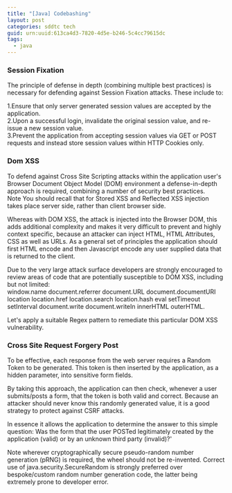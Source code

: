 ```yaml
---
title: "[Java] Codebashing"
layout: post
categories: sddtc tech
guid: urn:uuid:613ca4d3-7820-4d5e-b246-5c4cc79615dc
tags:
  - java
---
```


### Session Fixation

The principle of defense in depth (combining multiple best practices) is necessary for defending against Session Fixation attacks. These include to:   

1.Ensure that only server generated session values are accepted by the application.  
2.Upon a successful login, invalidate the original session value, and re-issue a new session value.  
3.Prevent the application from accepting session values via GET or POST requests and instead store session values within HTTP Cookies only.  

### Dom XSS

To defend against Cross Site Scripting attacks within the application user's Browser Document Object Model (DOM) environment a defense-in-depth approach is required, combining a number of security best practices.  
Note You should recall that for Stored XSS and Reflected XSS injection takes place server side, rather than client browser side.   

Whereas with DOM XSS, the attack is injected into the Browser DOM, this adds additional complexity and makes it very difficult to prevent and highly context specific, because an attacker can inject HTML, HTML Attributes, CSS as well as URLs. As a general set of principles the application should first HTML encode and then Javascript encode any user supplied data that is returned to the client.  

Due to the very large attack surface developers are strongly encouraged to review areas of code that are potentially susceptible to DOM XSS, including but not limited:  
window.name document.referrer document.URL document.documentURI location location.href location.search location.hash eval setTimeout setInterval document.write document.writeIn innerHTML outerHTML.  

Let's apply a suitable Regex pattern to remediate this particular DOM XSS vulnerability.

### Cross Site Request Forgery Post

To be effective, each response from the web server requires a Random Token to be generated. This token is then inserted by the application, as a hidden parameter, into sensitive form fields.   

By taking this approach, the application can then check, whenever a user submits/posts a form, that the token is both valid and correct. Because an attacker should never know this randomly generated value, it is a good strategy to protect against CSRF attacks. 

In essence it allows the application to determine the answer to this simple question: Was the form that the user POSTed legitimately created by the application (valid) or by an unknown third party (invalid)?' 

Note wherever cryptographically secure pseudo-random number generation (pRNG) is required, the wheel should not be re-invented. Correct use of java.security.SecureRandom is strongly preferred over bespoke/custom random number generation code, the latter being extremely prone to developer error. 
